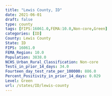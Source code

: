 ```yaml
---
title: "Lewis County, ID"
date: 2021-06-01
draft: false
type: county
tags: [FIPS:16061.0,FEMA:10.0,Non-core,Green]
categories: [ID]
County: Lewis County
State: ID
FIPS: 16061.0
FEMA_Region: 10.0
Population: 3838.0
NCHS_Urban_Rural_Classification: Non-core
Tests_in_prior_14_days: 34.0
Fourteen_day_test_rate_per_100000: 886.0
Percent_Positivity_in_prior_14_days: 0.029
Level: Green
url: /states/ID/lewis-county
---
```



